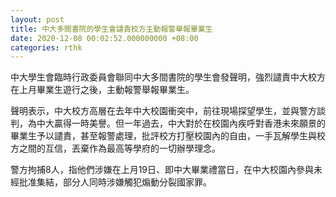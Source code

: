 ```yaml
---
layout: post
title: 中大多間書院的學生會譴責校方主動報警舉報畢業生
date: 2020-12-08 00:02:52.000000000 +08:00
categories: rthk
---
```


中大學生會臨時行政委員會聯同中大多間書院的學生會發聲明，強烈譴責中大校方在上月畢業生遊行之後，主動報警舉報畢業生。

聲明表示，中大校方高層在去年中大校園衝突中，前往現場探望學生，並與警方談判，為中大贏得一時美譽。但一年過去，中大對於在校園內疾呼對香港未來願景的畢業生予以譴責，甚至報警處理，批評校方打壓校園內的自由，一手瓦解學生與校方之間的互信，丟棄作為最高等學府的一切辦學理念。

警方拘捕8人，指他們涉嫌在上月19日、即中大畢業禮當日，在中大校園內參與未經批准集結，部分人同時涉嫌觸犯煽動分裂國家罪。
